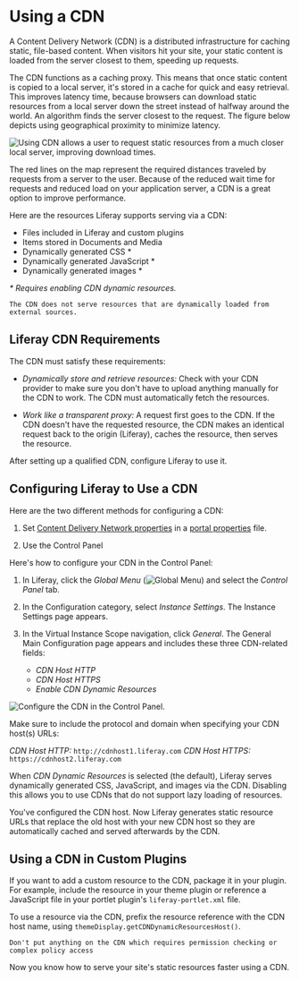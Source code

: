 # Using a CDN

A Content Delivery Network (CDN) is a distributed infrastructure for caching static, file-based content. When visitors hit your site, your static content is loaded from the server closest to them, speeding up requests.

The CDN functions as a caching proxy. This means that once static content is copied to a local server, it's stored in a cache for quick and easy retrieval. This improves latency time, because browsers can download static resources from a local server down the street instead of halfway around the world. An algorithm finds the server closest to the request. The figure below depicts using geographical proximity to minimize latency.

![ Using CDN allows a user to request static resources from a much closer local server, improving download times.](./using-a-cdn/images/01.png)

The red lines on the map represent the required distances traveled by requests from a server to the user. Because of the reduced wait time for requests and reduced load on your application server, a CDN is a great option to improve performance.

Here are the resources Liferay supports serving via a CDN:

* Files included in Liferay and custom plugins
* Items stored in Documents and Media
* Dynamically generated CSS *
* Dynamically generated JavaScript *
* Dynamically generated images *

_\* Requires enabling CDN dynamic resources._

```{note}
The CDN does not serve resources that are dynamically loaded from external sources.
```

## Liferay CDN Requirements

The CDN must satisfy these requirements:

* *Dynamically store and retrieve resources:* Check with your CDN provider to make sure you don't have to upload anything manually for the CDN to work. The CDN must automatically fetch the resources.

* *Work like a transparent proxy:* A request first goes to the CDN. If the CDN doesn't have the requested resource, the CDN makes an identical request back to the origin (Liferay), caches the resource, then serves the resource.

After setting up a qualified CDN, configure Liferay to use it.

## Configuring Liferay to Use a CDN

Here are the two different methods for configuring a CDN:

1. Set [Content Delivery Network properties](https://docs.liferay.com/dxp/portal/7.3-latest/propertiesdoc/portal.properties.html#Content%20Delivery%20Network) in a [portal properties](../reference/portal-properties.md) file.

1. Use the Control Panel

Here's how to configure your CDN in the Control Panel:

1. In Liferay, click the *Global Menu* (![Global Menu](../../images/icon-applications-menu.png)) and select the *Control Panel* tab.

1. In the Configuration category, select *Instance Settings*. The Instance Settings page appears.

1. In the Virtual Instance Scope navigation, click *General*. The General Main Configuration page appears and includes these three CDN-related fields:

    * *CDN Host HTTP*
    * *CDN Host HTTPS*
    * *Enable CDN Dynamic Resources*

![Configure the CDN in the Control Panel.](./using-a-cdn/images/02.png)

Make sure to include the protocol and domain when specifying your CDN host(s) URLs:

*CDN Host HTTP:* `http://cdnhost1.liferay.com`
*CDN Host HTTPS:* `https://cdnhost2.liferay.com`

When *CDN Dynamic Resources* is selected (the default), Liferay serves dynamically generated CSS, JavaScript, and images via the CDN. Disabling this allows you to use CDNs that do not support lazy loading of resources.

You've configured the CDN host. Now Liferay generates static resource URLs that replace the old host with your new CDN host so they are automatically cached and served afterwards by the CDN.

## Using a CDN in Custom Plugins

If you want to add a custom resource to the CDN, package it in your plugin. For example, include the resource in your theme plugin or reference a JavaScript file in your portlet plugin's `liferay-portlet.xml` file.

To use a resource via the CDN, prefix the resource reference with the CDN host name, using `themeDisplay.getCDNDynamicResourcesHost()`.

```{important}
Don't put anything on the CDN which requires permission checking or complex policy access
```

Now you know how to serve your site's static resources faster using a CDN.

